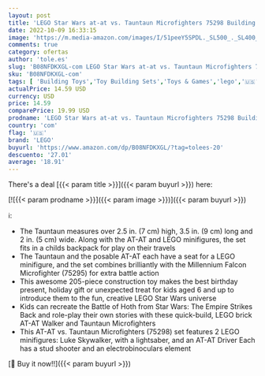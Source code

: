 ```yaml
---
layout: post
title: 'LEGO Star Wars at-at vs. Tauntaun Microfighters 75298 Building Kit; Awesome Buildable Toy Playset for Kids Featuring Luke Skywalker and at-at Driver Minifigures  New 2021  205 Pieces '
date: 2022-10-09 16:33:15
image: 'https://m.media-amazon.com/images/I/51peeY5SPDL._SL500_._SL400_.jpg'
comments: true
category: ofertas
author: 'tole.es'
slug: 'B08NFDKXGL-com LEGO Star Wars at-at vs. Tauntaun Microfighters 75298...'
sku: 'B08NFDKXGL-com'
tags: [ 'Building Toys','Toy Building Sets','Toys & Games','lego','🇺🇸', ]
actualPrice: 14.59 USD
currency: USD
price: 14.59
comparePrice: 19.99 USD
prodname: 'LEGO Star Wars at-at vs. Tauntaun Microfighters 75298 Building Kit; Awesome Buildable Toy Playset for Kids Featuring Luke Skywalker and at-at Driver Minifigures  New 2021  205 Pieces '
country: 'com'
flag: '🇺🇸'
brand: 'LEGO'
buyurl: 'https://www.amazon.com/dp/B08NFDKXGL/?tag=tolees-20'
descuento: '27.01'
average: '18.91'
---
```


There's a deal [{{< param title >}}]({{< param buyurl >}})  here:

[![{{< param prodname >}}]({{< param image >}})]({{< param buyurl >}})

ℹ️:

- The Tauntaun measures over 2.5 in. (7 cm) high, 3.5 in. (9 cm) long and 2 in. (5 cm) wide. Along with the AT-AT and LEGO minifigures, the set fits in a childs backpack for play on their travels
- The Tauntaun and the posable AT-AT each have a seat for a LEGO minifigure, and the set combines brilliantly with the Millennium Falcon Microfighter (75295) for extra battle action
- This awesome 205-piece construction toy makes the best birthday present, holiday gift or unexpected treat for kids aged 6 and up to introduce them to the fun, creative LEGO Star Wars universe
- Kids can recreate the Battle of Hoth from Star Wars: The Empire Strikes Back and role-play their own stories with these quick-build, LEGO brick AT-AT Walker and Tauntaun Microfighters
- This AT-AT vs. Tauntaun Microfighters (75298) set features 2 LEGO minifigures: Luke Skywalker, with a lightsaber, and an AT-AT Driver Each has a stud shooter and an electrobinoculars element

[🛒 Buy it now!!]({{< param buyurl >}})
